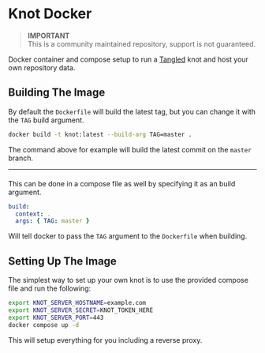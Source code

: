 # Knot Docker

> **IMPORTANT**  
> This is a community maintained repository, support is not guaranteed.

Docker container and compose setup to run a [Tangled](https://tangled.sh) knot
and host your own repository data.

## Building The Image

By default the `Dockerfile` will build the latest tag, but you can change it
with the `TAG` build argument.

```sh
docker build -t knot:latest --build-arg TAG=master .
```

The command above for example will build the latest commit on the `master`
branch.

<hr style="margin-bottom: 20px; margin-top: 10px" />

This can be done in a compose file as well by specifying it as an build
argument.

```yaml
build:
  context: .
  args: { TAG: master }
```

Will tell docker to pass the `TAG` argument to the `Dockerfile` when building.

## Setting Up The Image

The simplest way to set up your own knot is to use the provided compose file
and run the following:

```sh
export KNOT_SERVER_HOSTNAME=example.com
export KNOT_SERVER_SECRET=KNOT_TOKEN_HERE
export KNOT_SERVER_PORT=443
docker compose up -d
```

This will setup everything for you including a reverse proxy.

